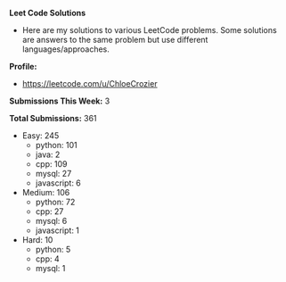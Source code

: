 **Leet Code Solutions**

- Here are my solutions to various LeetCode problems. Some solutions are answers to the same problem but use different languages/approaches.

**Profile:**

- https://leetcode.com/u/ChloeCrozier

**Submissions This Week:** 3

**Total Submissions:** 361
- Easy: 245
  - python: 101
  - java: 2
  - cpp: 109
  - mysql: 27
  - javascript: 6
- Medium: 106
  - python: 72
  - cpp: 27
  - mysql: 6
  - javascript: 1
- Hard: 10
  - python: 5
  - cpp: 4
  - mysql: 1